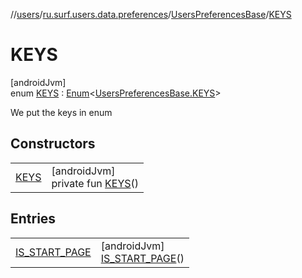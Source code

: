 //[users](../../../../index.md)/[ru.surf.users.data.preferences](../../index.md)/[UsersPreferencesBase](../index.md)/[KEYS](index.md)

# KEYS

[androidJvm]\
enum [KEYS](index.md) : [Enum](https://kotlinlang.org/api/latest/jvm/stdlib/kotlin/-enum/index.html)&lt;[UsersPreferencesBase.KEYS](index.md)&gt; 

We put the keys in enum

## Constructors

| | |
|---|---|
| [KEYS](-k-e-y-s.md) | [androidJvm]<br>private fun [KEYS](-k-e-y-s.md)() |

## Entries

| | |
|---|---|
| [IS_START_PAGE](-i-s_-s-t-a-r-t_-p-a-g-e/index.md) | [androidJvm]<br>[IS_START_PAGE](-i-s_-s-t-a-r-t_-p-a-g-e/index.md)() |
